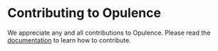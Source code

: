 # Contributing to Opulence

We appreciate any and all contributions to Opulence.  Please read the [documentation](http://www.opulencephp.com/docs/contributing) to learn how to contribute.